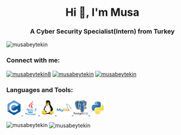 <h1 align="center">Hi 👋, I'm Musa</h1>
<h3 align="center">A Cyber Security Specialist(Intern) from Turkey</h3>

<p align="left"> <img src="https://komarev.com/ghpvc/?username=musabeytekin&label=Profile%20views&color=0e75b6&style=flat" alt="musabeytekin" /> </p>

<h3 align="left">Connect with me:</h3>
<p align="left">
<a href="https://twitter.com/musabeytekin8" target="blank"><img align="center" src="https://raw.githubusercontent.com/rahuldkjain/github-profile-readme-generator/master/src/images/icons/Social/twitter.svg" alt="musabeytekin8" height="30" width="40" /></a>
<a href="https://www.linkedin.com/in/musa-beytekin-8a1a58224/" target="blank"><img align="center" src="https://raw.githubusercontent.com/rahuldkjain/github-profile-readme-generator/master/src/images/icons/Social/linked-in-alt.svg" alt="musabeytekin" height="30" width="40" /></a>
<a href="https://instagram.com/musabeytekin" target="blank"><img align="center" src="https://raw.githubusercontent.com/rahuldkjain/github-profile-readme-generator/master/src/images/icons/Social/instagram.svg" alt="musabeytekin" height="30" width="40" /></a>
</p>

<h3 align="left">Languages and Tools:</h3>
<p align="left"> <a href="https://www.cprogramming.com/" target="_blank" rel="noreferrer"> <img src="https://raw.githubusercontent.com/devicons/devicon/master/icons/c/c-original.svg" alt="c" width="40" height="40"/> </a> <a href="https://www.java.com" target="_blank" rel="noreferrer"> <img src="https://raw.githubusercontent.com/devicons/devicon/master/icons/java/java-original.svg" alt="java" width="40" height="40"/> </a> <a href="https://www.linux.org/" target="_blank" rel="noreferrer"> <img src="https://raw.githubusercontent.com/devicons/devicon/master/icons/linux/linux-original.svg" alt="linux" width="40" height="40"/> </a> <a href="https://www.mysql.com/" target="_blank" rel="noreferrer"> <img src="https://raw.githubusercontent.com/devicons/devicon/master/icons/mysql/mysql-original-wordmark.svg" alt="mysql" width="40" height="40"/> </a> <a href="https://www.postgresql.org" target="_blank" rel="noreferrer"> <img src="https://raw.githubusercontent.com/devicons/devicon/master/icons/postgresql/postgresql-original-wordmark.svg" alt="postgresql" width="40" height="40"/> </a> <a href="https://www.python.org" target="_blank" rel="noreferrer"> <img src="https://raw.githubusercontent.com/devicons/devicon/master/icons/python/python-original.svg" alt="python" width="40" height="40"/> </a> </p>

<p><img align="left" src="https://github-readme-stats.vercel.app/api/top-langs?username=musabeytekin&show_icons=true&locale=en&layout=compact" alt="musabeytekin" /></p>

<p>&nbsp;<img align="center" src="https://github-readme-stats.vercel.app/api?username=musabeytekin&show_icons=true&locale=en" alt="musabeytekin" /></p>




